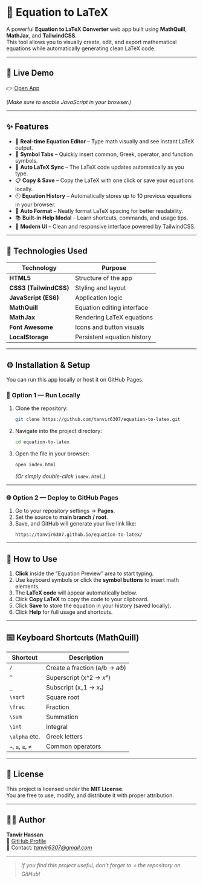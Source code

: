 # 🧮 Equation to LaTeX

A powerful **Equation to LaTeX Converter** web app built using **MathQuill**, **MathJax**, and **TailwindCSS**.  
This tool allows you to visually create, edit, and export mathematical equations while automatically generating clean LaTeX code.

---

## 🚀 Live Demo

👉 [Open App](https://tanvir6307.github.io/equation-to-latex/)

*(Make sure to enable JavaScript in your browser.)*

---

## ✨ Features

- 🧠 **Real-time Equation Editor** – Type math visually and see instant LaTeX output.  
- 🔣 **Symbol Tabs** – Quickly insert common, Greek, operator, and function symbols.  
- 🔁 **Auto LaTeX Sync** – The LaTeX code updates automatically as you type.  
- 📋 **Copy & Save** – Copy the LaTeX with one click or save your equations locally.  
- 🕘 **Equation History** – Automatically stores up to 10 previous equations in your browser.  
- 💅 **Auto Format** – Neatly format LaTeX spacing for better readability.  
- 📚 **Built-in Help Modal** – Learn shortcuts, commands, and usage tips.  
- 🎨 **Modern UI** – Clean and responsive interface powered by TailwindCSS.  

---

## 🧩 Technologies Used

| Technology | Purpose |
|-------------|----------|
| **HTML5** | Structure of the app |
| **CSS3 (TailwindCSS)** | Styling and layout |
| **JavaScript (ES6)** | Application logic |
| **MathQuill** | Equation editing interface |
| **MathJax** | Rendering LaTeX equations |
| **Font Awesome** | Icons and button visuals |
| **LocalStorage** | Persistent equation history |

---

## ⚙️ Installation & Setup

You can run this app locally or host it on GitHub Pages.

### 🔧 Option 1 — Run Locally

1. Clone the repository:
   ```bash
   git clone https://github.com/tanvir6307/equation-to-latex.git
   ```

2. Navigate into the project directory:
   ```bash
   cd equation-to-latex
   ```

3. Open the file in your browser:
   ```bash
   open index.html
   ```
   *(Or simply double-click `index.html`.)*

---

### 🌐 Option 2 — Deploy to GitHub Pages

1. Go to your repository settings → **Pages**.  
2. Set the source to **main branch / root**.  
3. Save, and GitHub will generate your live link like:  
   ```
   https://tanvir6307.github.io/equation-to-latex/
   ```

---

## 🧠 How to Use

1. **Click** inside the “Equation Preview” area to start typing.  
2. Use keyboard symbols or click the **symbol buttons** to insert math elements.  
3. The **LaTeX code** will appear automatically below.  
4. Click **Copy LaTeX** to copy the code to your clipboard.  
5. Click **Save** to store the equation in your history (saved locally).  
6. Click **Help** for full usage and shortcuts.

---

## ⌨️ Keyboard Shortcuts (MathQuill)

| Shortcut | Description |
|-----------|--------------|
| `/` | Create a fraction (a/b → 𝑎⁄𝑏) |
| `^` | Superscript (x^2 → 𝑥²) |
| `_` | Subscript (x_1 → 𝑥₁) |
| `\sqrt` | Square root |
| `\frac` | Fraction |
| `\sum` | Summation |
| `\int` | Integral |
| `\alpha` etc. | Greek letters |
| `→`, `≤`, `≥`, `≠` | Common operators |

---


## 🧾 License

This project is licensed under the **MIT License**.  
You are free to use, modify, and distribute it with proper attribution.

---

## 👨‍💻 Author

**Tanvir Hassan**  
🔗 [GitHub Profile](https://github.com/tanvir6307)  
📧 Contact: *tanvir6307@gmail.com*

---

> *If you find this project useful, don’t forget to ⭐ the repository on GitHub!*
